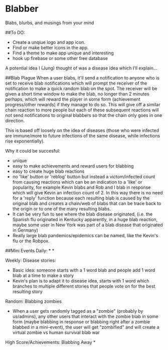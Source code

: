 # Blabber
Blabs, blurbs, and musings from your mind

##To DO:
* Create a unqiue logo and app icon.
* Find or make better icons in the app.
* Find a theme to make app unique and interesting
* hook up firebase or some other free database

A potential idea I (Jung) thought of was a disease idea which I'll explain...

##Blab Plague
When a user blabs, it'll send a notification to anyone who is set to receive blab notifications which will prompt the receiver of the notification to make a quick random blab on the spot. The receiver will be given a short time window to make the blab, no longer than 2 minutes perhaps, which will reward the player in some form (achievement progress/other rewards) if they manage to do so. This will give off a similar chain reaction to more people but each of these subsequent reactions will not send notifications to original blabbers so that the chain only goes in one direction.

This is based off loosely on the idea of diseases (those who were infected are immune/more to future infections of the same disease, while infections rise exponentially).

Why it could be succesful:
* unique
* easy to make achievements and reward users for blabbing
* easy to create huge blab reactions
* no 'like' button or 'reblog' button but instead a victom/infected count from causing reactions which can be an indication to a 'like' or popularity, for example Kevin blabs and Rob and I blab in response which will give Kevin an infection count of 2. In this way there is no need for a 'reply' function because each resulting blab is caused by the original blab and creates a chain/web of blabs that can be trace back to the origin or to one of the many resulting blabs.
* It can be very fun to see where the blab disease originated, (i.e. the Spanish flu originated in Kentucky apparently, in a huge blab reaction, maybe some user in New York was part of a blab disease that originated in Germany)
* Really large blab pandemics/epidemics can be named, like the Kevin's flu or the Robpox.

##Mini Events
Daily:
* 
* 

Weekly:
Disease stories:
* Basic idea: someone starts with a 1 word blab and people add 1 word blab at a time to make a story
* Kevin's plan is to adapt it to disease idea, starts with 1 word which branches to multiple different stories that people vote on for the best resulting story

Random:
Blabbing zombies
* When a user gets randomly tagged as a "zombie" (probably by us/admins), any other users that interact with the zombie blab in some form (maybe blabbing in response or blabbing right after a zombie blabbed in a mini-event), the user will get "zombified" and will create a virtual zombie vs human survival blab war

High Score/Achievements:
Blabbing Away
*
